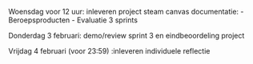 Woensdag voor 12 uur: inleveren project steam canvas documentatie:
	- Beroepsproducten
	- Evaluatie 3 sprints

Donderdag 3 februari: demo/review sprint 3 en eindbeoordeling project

Vrijdag 4 februari (voor 23:59) :inleveren individuele reflectie

